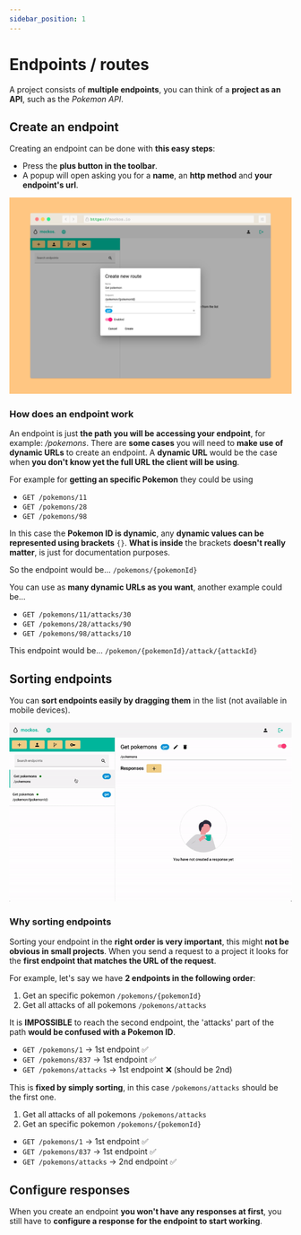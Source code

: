 ```yaml
---
sidebar_position: 1
---
```


# Endpoints / routes

A project consists of **multiple endpoints**, you can think of a **project as an API**, such as the _Pokemon API_.

## Create an endpoint

Creating an endpoint can be done with **this easy steps**:

- Press the **plus button in the toolbar**.
- A popup will open asking you for a **name**, an **http method** and **your endpoint's url**.

![Screenshot](endpoint.png)

### How does an endpoint work

An endpoint is just **the path you will be accessing your endpoint**, for example: _/pokemons_. There are **some cases** you will need to **make use of dynamic URLs** to create an endpoint.
A **dynamic URL** would be the case when **you don't know yet the full URL the client will be using**.

For example for **getting an specific Pokemon** they could be using 
- `GET /pokemons/11`
- `GET /pokemons/28`
- `GET /pokemons/98`

In this case the **Pokemon ID is dynamic**, any **dynamic values can be represented using brackets** `{}`. **What is inside** the brackets **doesn't really matter**, is just for documentation purposes.

So the endpoint would be...
`/pokemons/{pokemonId}`

You can use as **many dynamic URLs as you want**, another example could be...
- `GET /pokemons/11/attacks/30`
- `GET /pokemons/28/attacks/90`
- `GET /pokemons/98/attacks/10`

This endpoint would be...
`/pokemon/{pokemonId}/attack/{attackId}`

## Sorting endpoints

You can **sort endpoints easily by dragging them** in the list (not available in mobile devices).

![Screenshot](sorting.gif)

### Why sorting endpoints

Sorting your endpoint in the **right order is very important**, this might **not be obvious in small projects**. When you send a request to a project it looks for the **first endpoint that matches the URL of the request**.

For example, let's say we have **2 endpoints in the following order**:

1. Get an specific pokemon `/pokemons/{pokemonId}`
2. Get all attacks of all pokemons `/pokemons/attacks`

It is **IMPOSSIBLE** to reach the second endpoint, the 'attacks' part of the path **would be confused with a Pokemon ID**.

- `GET /pokemons/1` -> 1st endpoint ✅
- `GET /pokemons/837` -> 1st endpoint ✅
- `GET /pokemons/attacks` -> 1st endpoint ❌ (should be 2nd)

This is **fixed by simply sorting**, in this case `/pokemons/attacks` should be the first one.

1. Get all attacks of all pokemons `/pokemons/attacks`
2. Get an specific pokemon `/pokemons/{pokemonId}`

- `GET /pokemons/1` -> 1st endpoint ✅
- `GET /pokemons/837` -> 1st endpoint ✅
- `GET /pokemons/attacks` -> 2nd endpoint ✅

## Configure responses

When you create an endpoint **you won't have any responses at first**, you still have to **configure a response for the endpoint to start working**.